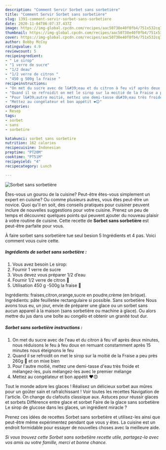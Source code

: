 ```yaml
---
description: "Comment Servir Sorbet sans sorbetière"
title: "Comment Servir Sorbet sans sorbetière"
slug: 1391-comment-servir-sorbet-sans-sorbetiere
date: 2020-11-04T06:07:37.437Z
image: https://img-global.cpcdn.com/recipes/aac50738e40f0fb4/751x532cq70/sorbet-sans-sorbetiere-photo-principale-de-la-recette.jpg
thumbnail: https://img-global.cpcdn.com/recipes/aac50738e40f0fb4/751x532cq70/sorbet-sans-sorbetiere-photo-principale-de-la-recette.jpg
cover: https://img-global.cpcdn.com/recipes/aac50738e40f0fb4/751x532cq70/sorbet-sans-sorbetiere-photo-principale-de-la-recette.jpg
author: Bobby McCoy
ratingvalue: 4.9
reviewcount: 5
recipeingredient:
- " Le sirop"
- "1 verre de sucre"
- "1/2 deau"
- "1/2 verre de citron "
- "450 g 500g la fraise "
recipeinstructions:
- "On met du sucre avec de l&#39;eau et du citron à feu vif après deux minutes, nous réduisons le feu à feu doux en remuant constamment après 15 minutes nous éteignons le feu"
- "Quand il se refroidit on met le sirop sur la moitié de la Fraise a peu près 260g 🍓 et on mixe bien"
- "Pour l&#39;autre moitié, mettez une demi-tasse d&#39;eau très froide et mélangez-les, puis mélangez-les avec le premier mélange"
- "Mettez au congélateur et bon appétit ❤️😊"
categories:
- Resep
tags:
- sorbet
- sans
- sorbetire

katakunci: sorbet sans sorbetire 
nutrition: 162 calories
recipecuisine: Indonesian
preptime: "PT20M"
cooktime: "PT51M"
recipeyield: "4"
recipecategory: Lunch

---
```



![Sorbet sans sorbetière](https://img-global.cpcdn.com/recipes/aac50738e40f0fb4/751x532cq70/sorbet-sans-sorbetiere-photo-principale-de-la-recette.jpg)

Êtes-vous un gourou de la cuisine? Peut-être êtes-vous simplement un expert en cuisine? Ou comme plusieurs autres, vous êtes peut-être un novice. Quoi qu'il en soit, des conseils pratiques pour cuisiner peuvent inclure de nouvelles suggestions pour votre cuisine. Prenez un peu de temps et découvrez quelques points qui peuvent ajouter du nouveau plaisir à votre routine de cuisine. Cette recette de <strong> Sorbet sans sorbetière </strong> est peut-être parfaite pour vous.

<!--inarticleads1-->

À faire sorbet sans sorbetière tue seul besion 5 Ingrédients et 4 pas. Voici comment vous cuire cette.

##### Ingrédients de sorbet sans sorbetière :

1. Vous avez besoin  Le sirop:
1. Fournir 1 verre de sucre
1. Vous devez vous préparer 1/2 d’eau
1. Fournir 1/2 verre de citron 🍋
1. Utilisation 450 g -500g la fraise 🍓


Ingrédients: fraises,citron,orange,sucre en poudre,crème (en brique). Ingrédients: pâte feuilletée rectangulaire si possible. Sans sorbetière Nous avons tous eu, un jour, envie de préparer une glace ou un sorbet sans aucun appareil à la maison (sans sorbetière ou machine à glace). Ou alors mettre du jus dans une boîte au congélo et obtenir un granité tout dur. 

<!--inarticleads2-->

##### Sorbet sans sorbetière instructions :

1. On met du sucre avec de l&#39;eau et du citron à feu vif après deux minutes, nous réduisons le feu à feu doux en remuant constamment après 15 minutes nous éteignons le feu
1. Quand il se refroidit on met le sirop sur la moitié de la Fraise a peu près 260g 🍓 et on mixe bien
1. Pour l&#39;autre moitié, mettez une demi-tasse d&#39;eau très froide et mélangez-les, puis mélangez-les avec le premier mélange
1. Mettez au congélateur et bon appétit ❤️😊


Tout le monde adore les glaces ! Réalisez un délicieux sorbet aux mûres pour un goûter sain et rafraîchissant ! Voir toutes les recettes Navigation de l&#39;article. On change du clafoutis classique aux. Astuces pour réussir glaces et sorbets Différence entre glace et sorbet Faire de la glace sans sorbetière Le sirop de glucose dans les glaces, un ingrédient miracle ? 

<!--inarticleads1-->

<p>
Prenez ces idées de recettes Sorbet sans sorbetière et utilisez-les ainsi que peut-être même expérimentez pendant que vous y êtes. La cuisine est un endroit formidable pour essayer de nouvelles choses avec la meilleure aide.
</p>

<p>
<i>Si vous trouvez cette Sorbet sans sorbetière recette utile, partagez-la avec vos amis ou votre famille, merci et bonne chance.</i>
</p>
